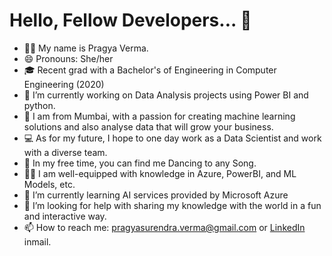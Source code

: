 # Hello, Fellow Developers... 👋


- 👋🏽 My name is Pragya Verma.
- 😄 Pronouns: She/her
- 🎓 Recent grad with a Bachelor's of Engineering in Computer Engineering (2020)
- 🔭 I’m currently working on Data Analysis projects using Power BI and python.
- 🌇 I am from Mumbai, with a passion for creating machine learning solutions and also analyse data that will grow your business.
- 💻 As for my future, I hope to one day work as a Data Scientist and work with a diverse team.
- 💃 In my free time, you can find me Dancing to any Song.
- 💪🏽 I am well-equipped with knowledge in Azure, PowerBI, and ML Models, etc.
- 🌱 I’m currently learning AI services provided by Microsoft Azure
- 🤔 I’m looking for help with sharing my knowledge with the world in a fun and interactive way.
- 📫 How to reach me: pragyasurendra.verma@gmail.com or [LinkedIn](https://www.linkedin.com/in/verma-pragya/) inmail.

